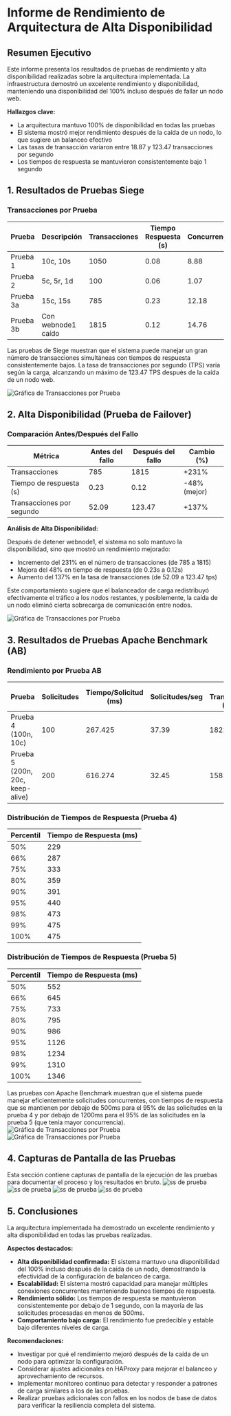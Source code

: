# Informe de Rendimiento de Arquitectura de Alta Disponibilidad

## Resumen Ejecutivo

Este informe presenta los resultados de pruebas de rendimiento y alta disponibilidad realizadas sobre la arquitectura implementada. La infraestructura demostró un excelente rendimiento y disponibilidad, manteniendo una disponibilidad del 100% incluso después de fallar un nodo web.

**Hallazgos clave:**
- La arquitectura mantuvo 100% de disponibilidad en todas las pruebas
- El sistema mostró mejor rendimiento después de la caída de un nodo, lo que sugiere un balanceo efectivo
- Las tasas de transacción variaron entre 18.87 y 123.47 transacciones por segundo
- Los tiempos de respuesta se mantuvieron consistentemente bajo 1 segundo

## 1. Resultados de Pruebas Siege

### Transacciones por Prueba

| Prueba | Descripción | Transacciones | Tiempo Respuesta (s) | Concurrencia | TPS |
|--------|-------------|---------------|----------------------|--------------|-----|
| Prueba 1 | 10c, 10s | 1050 | 0.08 | 8.88 | 111.58 |
| Prueba 2 | 5c, 5r, 1d | 100 | 0.06 | 1.07 | 18.87 |
| Prueba 3a | 15c, 15s | 785 | 0.23 | 12.18 | 52.09 |
| Prueba 3b | Con webnode1 caído | 1815 | 0.12 | 14.76 | 123.47 |

Las pruebas de Siege muestran que el sistema puede manejar un gran número de transacciones simultáneas con tiempos de respuesta consistentemente bajos. La tasa de transacciones por segundo (TPS) varía según la carga, alcanzando un máximo de 123.47 TPS después de la caída de un nodo web.

![Gráfica de Transacciones por Prueba](prueba1.jpeg)

## 2. Alta Disponibilidad (Prueba de Failover)

### Comparación Antes/Después del Fallo

| Métrica | Antes del fallo | Después del fallo | Cambio (%) |
|---------|----------------|-------------------|------------|
| Transacciones | 785 | 1815 | +231% |
| Tiempo de respuesta (s) | 0.23 | 0.12 | -48% (mejor) |
| Transacciones por segundo | 52.09 | 123.47 | +137% |

**Análisis de Alta Disponibilidad:**

Después de detener webnode1, el sistema no solo mantuvo la disponibilidad, sino que mostró un rendimiento mejorado:
- Incremento del 231% en el número de transacciones (de 785 a 1815)
- Mejora del 48% en tiempo de respuesta (de 0.23s a 0.12s)
- Aumento del 137% en la tasa de transacciones (de 52.09 a 123.47 tps)

Este comportamiento sugiere que el balanceador de carga redistribuyó efectivamente el tráfico a los nodos restantes, y posiblemente, la caída de un nodo eliminó cierta sobrecarga de comunicación entre nodos.

![Gráfica de Transacciones por Prueba](prueba2.jpeg)


## 3. Resultados de Pruebas Apache Benchmark (AB)

### Rendimiento por Prueba AB

| Prueba | Solicitudes | Tiempo/Solicitud (ms) | Solicitudes/seg | Tasa Transferencia (KB/s) |
|--------|------------|---------------------|---------------|--------------------------|
| Prueba 4 (100n, 10c) | 100 | 267.425 | 37.39 | 1822.87 |
| Prueba 5 (200n, 20c, keep-alive) | 200 | 616.274 | 32.45 | 1582.02 |

### Distribución de Tiempos de Respuesta (Prueba 4)

| Percentil | Tiempo de Respuesta (ms) |
|-----------|-------------------------|
| 50% | 229 |
| 66% | 287 |
| 75% | 333 |
| 80% | 359 |
| 90% | 391 |
| 95% | 440 |
| 98% | 473 |
| 99% | 475 |
| 100% | 475 |

### Distribución de Tiempos de Respuesta (Prueba 5)

| Percentil | Tiempo de Respuesta (ms) |
|-----------|-------------------------|
| 50% | 552 |
| 66% | 645 |
| 75% | 733 |
| 80% | 795 |
| 90% | 986 |
| 95% | 1126 |
| 98% | 1234 |
| 99% | 1310 |
| 100% | 1346 |

Las pruebas con Apache Benchmark muestran que el sistema puede manejar eficientemente solicitudes concurrentes, con tiempos de respuesta que se mantienen por debajo de 500ms para el 95% de las solicitudes en la prueba 4 y por debajo de 1200ms para el 95% de las solicitudes en la prueba 5 (que tenía mayor concurrencia).
![Gráfica de Transacciones por Prueba](prueba3.jpeg)
![Gráfica de Transacciones por Prueba](prueba4.jpeg)



## 4. Capturas de Pantalla de las Pruebas
Esta sección contiene capturas de pantalla de la ejecución de las pruebas para documentar el proceso y los resultados en bruto.
![ss de prueba](ss.jpeg)
![ss de prueba](ss2.jpeg)
![ss de prueba](ss3.jpeg)
![ss de prueba](ss4.jpeg)


## 5. Conclusiones

La arquitectura implementada ha demostrado un excelente rendimiento y alta disponibilidad en todas las pruebas realizadas.

**Aspectos destacados:**

- **Alta disponibilidad confirmada:** El sistema mantuvo una disponibilidad del 100% incluso después de la caída de un nodo, demostrando la efectividad de la configuración de balanceo de carga.
- **Escalabilidad:** El sistema mostró capacidad para manejar múltiples conexiones concurrentes manteniendo buenos tiempos de respuesta.
- **Rendimiento sólido:** Los tiempos de respuesta se mantuvieron consistentemente por debajo de 1 segundo, con la mayoría de las solicitudes procesadas en menos de 500ms.
- **Comportamiento bajo carga:** El rendimiento fue predecible y estable bajo diferentes niveles de carga.

**Recomendaciones:**

- Investigar por qué el rendimiento mejoró después de la caída de un nodo para optimizar la configuración.
- Considerar ajustes adicionales en HAProxy para mejorar el balanceo y aprovechamiento de recursos.
- Implementar monitoreo continuo para detectar y responder a patrones de carga similares a los de las pruebas.
- Realizar pruebas adicionales con fallos en los nodos de base de datos para verificar la resiliencia completa del sistema.
